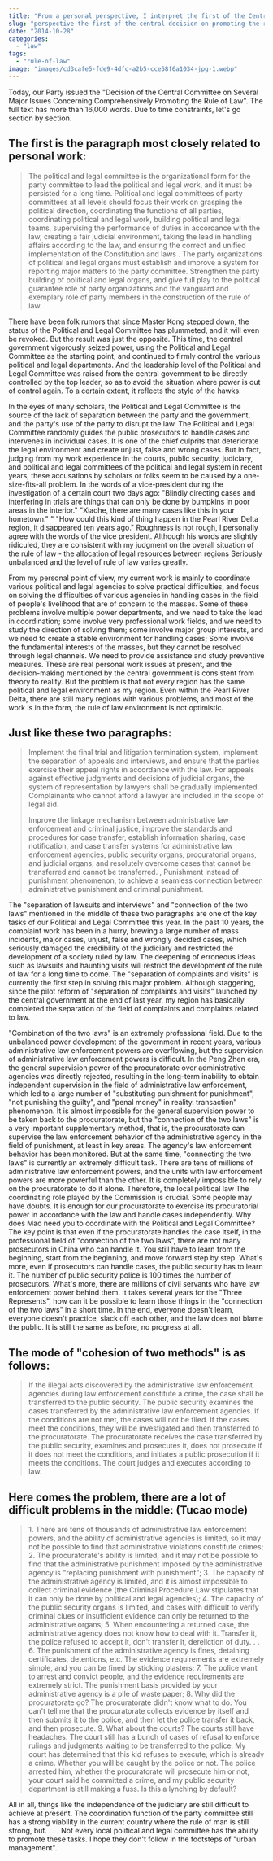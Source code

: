 ```yaml
---
title: "From a personal perspective, I interpret the first of the Central Decision on Promoting the Rule of Law"
slug: "perspective-the-first-of-the-central-decision-on-promoting-the-rule-of-law"
date: "2014-10-28"
categories: 
  - "law"
tags: 
  - "rule-of-law"
image: "images/cd3cafe5-fde9-4dfc-a2b5-cce58f6a1034-jpg-1.webp"
---
```


Today, our Party issued the "Decision of the Central Committee on Several Major Issues Concerning Comprehensively Promoting the Rule of Law". The full text has more than 16,000 words. Due to time constraints, let's go section by section.



## The first is the paragraph most closely related to personal work:

> The political and legal committee is the organizational form for the party committee to lead the political and legal work, and it must be persisted for a long time. Political and legal committees of party committees at all levels should focus their work on grasping the political direction, coordinating the functions of all parties, coordinating political and legal work, building political and legal teams, supervising the performance of duties in accordance with the law, creating a fair judicial environment, taking the lead in handling affairs according to the law, and ensuring the correct and unified implementation of the Constitution and laws . The party organizations of political and legal organs must establish and improve a system for reporting major matters to the party committee. Strengthen the party building of political and legal organs, and give full play to the political guarantee role of party organizations and the vanguard and exemplary role of party members in the construction of the rule of law.

There have been folk rumors that since Master Kong stepped down, the status of the Political and Legal Committee has plummeted, and it will even be revoked. But the result was just the opposite. This time, the central government vigorously seized power, using the Political and Legal Committee as the starting point, and continued to firmly control the various political and legal departments. And the leadership level of the Political and Legal Committee was raised from the central government to be directly controlled by the top leader, so as to avoid the situation where power is out of control again. To a certain extent, it reflects the style of the hawks.

In the eyes of many scholars, the Political and Legal Committee is the source of the lack of separation between the party and the government, and the party's use of the party to disrupt the law. The Political and Legal Committee randomly guides the public prosecutors to handle cases and intervenes in individual cases. It is one of the chief culprits that deteriorate the legal environment and create unjust, false and wrong cases. But in fact, judging from my work experience in the courts, public security, judiciary, and political and legal committees of the political and legal system in recent years, these accusations by scholars or folks seem to be caused by a one-size-fits-all problem. In the words of a vice-president during the investigation of a certain court two days ago: "Blindly directing cases and interfering in trials are things that can only be done by bumpkins in poor areas in the interior." "Xiaohe, there are many cases like this in your hometown." " "How could this kind of thing happen in the Pearl River Delta region, it disappeared ten years ago." Roughness is not rough, I personally agree with the words of the vice president. Although his words are slightly ridiculed, they are consistent with my judgment on the overall situation of the rule of law - the allocation of legal resources between regions Seriously unbalanced and the level of rule of law varies greatly.

From my personal point of view, my current work is mainly to coordinate various political and legal agencies to solve practical difficulties, and focus on solving the difficulties of various agencies in handling cases in the field of people's livelihood that are of concern to the masses. Some of these problems involve multiple power departments, and we need to take the lead in coordination; some involve very professional work fields, and we need to study the direction of solving them; some involve major group interests, and we need to create a stable environment for handling cases; Some involve the fundamental interests of the masses, but they cannot be resolved through legal channels. We need to provide assistance and study preventive measures. These are real personal work issues at present, and the decision-making mentioned by the central government is consistent from theory to reality. But the problem is that not every region has the same political and legal environment as my region. Even within the Pearl River Delta, there are still many regions with various problems, and most of the work is in the form, the rule of law environment is not optimistic.

## Just like these two paragraphs:

> Implement the final trial and litigation termination system, implement the separation of appeals and interviews, and ensure that the parties exercise their appeal rights in accordance with the law. For appeals against effective judgments and decisions of judicial organs, the system of representation by lawyers shall be gradually implemented. Complainants who cannot afford a lawyer are included in the scope of legal aid.
> 
> Improve the linkage mechanism between administrative law enforcement and criminal justice, improve the standards and procedures for case transfer, establish information sharing, case notification, and case transfer systems for administrative law enforcement agencies, public security organs, procuratorial organs, and judicial organs, and resolutely overcome cases that cannot be transferred and cannot be transferred. , Punishment instead of punishment phenomenon, to achieve a seamless connection between administrative punishment and criminal punishment.

The "separation of lawsuits and interviews" and "connection of the two laws" mentioned in the middle of these two paragraphs are one of the key tasks of our Political and Legal Committee this year. In the past 10 years, the complaint work has been in a hurry, brewing a large number of mass incidents, major cases, unjust, false and wrongly decided cases, which seriously damaged the credibility of the judiciary and restricted the development of a society ruled by law. The deepening of erroneous ideas such as lawsuits and haunting visits will restrict the development of the rule of law for a long time to come. The "separation of complaints and visits" is currently the first step in solving this major problem. Although staggering, since the pilot reform of "separation of complaints and visits" launched by the central government at the end of last year, my region has basically completed the separation of the field of complaints and complaints related to law.

"Combination of the two laws" is an extremely professional field. Due to the unbalanced power development of the government in recent years, various administrative law enforcement powers are overflowing, but the supervision of administrative law enforcement powers is difficult. In the Peng Zhen era, the general supervision power of the procuratorate over administrative agencies was directly rejected, resulting in the long-term inability to obtain independent supervision in the field of administrative law enforcement, which led to a large number of "substituting punishment for punishment", "not punishing the guilty", and "penal money" in reality. transaction” phenomenon. It is almost impossible for the general supervision power to be taken back to the procuratorate, but the "connection of the two laws" is a very important supplementary method, that is, the procuratorate can supervise the law enforcement behavior of the administrative agency in the field of punishment, at least in key areas. The agency's law enforcement behavior has been monitored. But at the same time, "connecting the two laws" is currently an extremely difficult task. There are tens of millions of administrative law enforcement powers, and the units with law enforcement powers are more powerful than the other. It is completely impossible to rely on the procuratorate to do it alone. Therefore, the local political law The coordinating role played by the Commission is crucial. Some people may have doubts. It is enough for our procuratorate to exercise its procuratorial power in accordance with the law and handle cases independently. Why does Mao need you to coordinate with the Political and Legal Committee? The key point is that even if the procuratorate handles the case itself, in the professional field of "connection of the two laws", there are not many prosecutors in China who can handle it. You still have to learn from the beginning, start from the beginning, and move forward step by step. What's more, even if prosecutors can handle cases, the public security has to learn it. The number of public security police is 100 times the number of prosecutors. What's more, there are millions of civil servants who have law enforcement power behind them. It takes several years for the "Three Represents", how can it be possible to learn those things in the "connection of the two laws" in a short time. In the end, everyone doesn't learn, everyone doesn't practice, slack off each other, and the law does not blame the public. It is still the same as before, no progress at all.

## The mode of "cohesion of two methods" is as follows:

> If the illegal acts discovered by the administrative law enforcement agencies during law enforcement constitute a crime, the case shall be transferred to the public security. The public security examines the cases transferred by the administrative law enforcement agencies. If the conditions are not met, the cases will not be filed. If the cases meet the conditions, they will be investigated and then transferred to the procuratorate. The procuratorate receives the case transferred by the public security, examines and prosecutes it, does not prosecute if it does not meet the conditions, and initiates a public prosecution if it meets the conditions. The court judges and executes according to law.

## Here comes the problem, there are a lot of difficult problems in the middle: (Tucao mode)

> 1\. There are tens of thousands of administrative law enforcement powers, and the ability of administrative agencies is limited, so it may not be possible to find that administrative violations constitute crimes; 2. The procuratorate's ability is limited, and it may not be possible to find that the administrative punishment imposed by the administrative agency is "replacing punishment with punishment"; 3. The capacity of the administrative agency is limited, and it is almost impossible to collect criminal evidence (the Criminal Procedure Law stipulates that it can only be done by political and legal agencies); 4. The capacity of the public security organs is limited, and cases with difficult to verify criminal clues or insufficient evidence can only be returned to the administrative organs; 5. When encountering a returned case, the administrative agency does not know how to deal with it. Transfer it, the police refused to accept it, don't transfer it, dereliction of duty. . . 6. The punishment of the administrative agency is fines, detaining certificates, detentions, etc. The evidence requirements are extremely simple, and you can be fined by sticking plasters; 7. The police want to arrest and convict people, and the evidence requirements are extremely strict. The punishment basis provided by your administrative agency is a pile of waste paper; 8. Why did the procuratorate go? The procuratorate didn't know what to do. You can't tell me that the procuratorate collects evidence by itself and then submits it to the police, and then let the police transfer it back, and then prosecute. 9. What about the courts? The courts still have headaches. The court still has a bunch of cases of refusal to enforce rulings and judgments waiting to be transferred to the police. My court has determined that this kid refuses to execute, which is already a crime. Whether you will be caught by the police or not. The police arrested him, whether the procuratorate will prosecute him or not, your court said he committed a crime, and my public security department is still making a fuss. Is this a lynching by default?

All in all, things like the independence of the judiciary are still difficult to achieve at present. The coordination function of the party committee still has a strong viability in the current country where the rule of man is still strong, but. . . . Not every local political and legal committee has the ability to promote these tasks. I hope they don't follow in the footsteps of "urban management".
